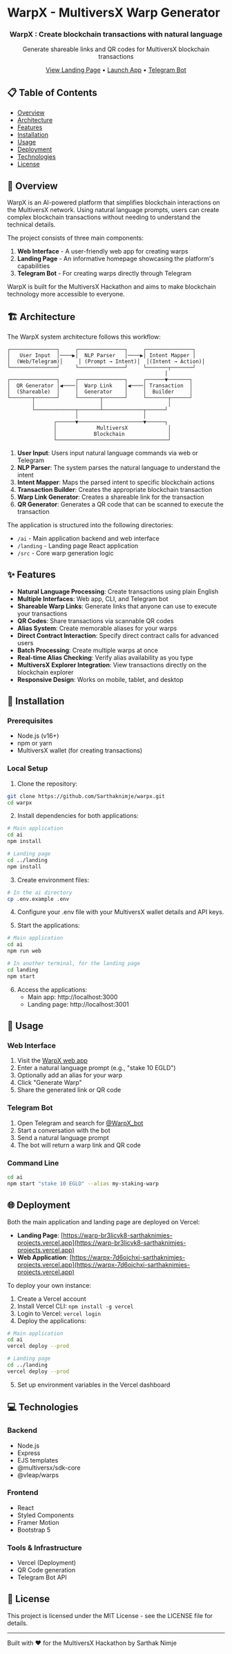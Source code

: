 # WarpX - MultiversX Warp Generator

<div align="center">
  <h3>WarpX : Create blockchain transactions with natural language</h3>
  <p>Generate shareable links and QR codes for MultiversX blockchain transactions</p>
  
  <div>
    <a href="https://warp-br3licvk8-sarthaknimjes-projects.vercel.app" target="_blank">View Landing Page</a> •
    <a href="https://warpx-7d6ojchxi-sarthaknimjes-projects.vercel.app" target="_blank">Launch App</a> •
    <a href="https://t.me/WarpX_bot" target="_blank">Telegram Bot</a>
  </div>
</div>

## 📋 Table of Contents

- [Overview](#-overview)
- [Architecture](#-architecture)
- [Features](#-features)
- [Installation](#-installation)
- [Usage](#-usage)
- [Deployment](#-deployment)
- [Technologies](#-technologies)
- [License](#-license)

## 🚀 Overview

WarpX is an AI-powered platform that simplifies blockchain interactions on the MultiversX network. Using natural language prompts, users can create complex blockchain transactions without needing to understand the technical details.

The project consists of three main components:
1. **Web Interface** - A user-friendly web app for creating warps
2. **Landing Page** - An informative homepage showcasing the platform's capabilities
3. **Telegram Bot** - For creating warps directly through Telegram

WarpX is built for the MultiversX Hackathon and aims to make blockchain technology more accessible to everyone.

## 🏗️ Architecture

The WarpX system architecture follows this workflow:

```
┌───────────────┐     ┌───────────────┐     ┌───────────────┐
│   User Input  │────▶│  NLP Parser   │────▶│ Intent Mapper │
│  (Web/Telegram)│     │ (Prompt → Intent)│  │(Intent → Action)│
└───────────────┘     └───────────────┘     └───────┬───────┘
                                                   │
┌───────────────┐     ┌───────────────┐     ┌──────▼───────┐
│  QR Generator │◀────│  Warp Link    │◀────│ Transaction  │
│  (Shareable)  │     │  Generator    │     │  Builder     │
└───────┬───────┘     └───────┬───────┘     └───────┬──────┘
        │                     │                     │
        └─────────────┬───────┴─────────────┬──────┘
                      │                     │
               ┌──────▼─────────────────────▼──────┐
               │             MultiversX             │
               │            Blockchain              │
               └────────────────────────────────────┘
```

1. **User Input**: Users input natural language commands via web or Telegram
2. **NLP Parser**: The system parses the natural language to understand the intent
3. **Intent Mapper**: Maps the parsed intent to specific blockchain actions
4. **Transaction Builder**: Creates the appropriate blockchain transaction
5. **Warp Link Generator**: Creates a shareable link for the transaction
6. **QR Generator**: Generates a QR code that can be scanned to execute the transaction

The application is structured into the following directories:
- `/ai` - Main application backend and web interface
- `/landing` - Landing page React application
- `/src` - Core warp generation logic

## ✨ Features

- **Natural Language Processing**: Create transactions using plain English
- **Multiple Interfaces**: Web app, CLI, and Telegram bot
- **Shareable Warp Links**: Generate links that anyone can use to execute your transactions
- **QR Codes**: Share transactions via scannable QR codes
- **Alias System**: Create memorable aliases for your warps
- **Direct Contract Interaction**: Specify direct contract calls for advanced users
- **Batch Processing**: Create multiple warps at once
- **Real-time Alias Checking**: Verify alias availability as you type
- **MultiversX Explorer Integration**: View transactions directly on the blockchain explorer
- **Responsive Design**: Works on mobile, tablet, and desktop

## 🔧 Installation

### Prerequisites
- Node.js (v16+)
- npm or yarn
- MultiversX wallet (for creating transactions)

### Local Setup

1. Clone the repository:
```bash
git clone https://github.com/Sarthaknimje/warpx.git
cd warpx
```

2. Install dependencies for both applications:
```bash
# Main application
cd ai
npm install

# Landing page
cd ../landing
npm install
```

3. Create environment files:
```bash
# In the ai directory
cp .env.example .env
```

4. Configure your .env file with your MultiversX wallet details and API keys.

5. Start the applications:
```bash
# Main application
cd ai
npm run web

# In another terminal, for the landing page
cd landing
npm start
```

6. Access the applications:
   - Main app: http://localhost:3000
   - Landing page: http://localhost:3001

## 📱 Usage

### Web Interface

1. Visit the [WarpX web app](https://warpx-7d6ojchxi-sarthaknimjes-projects.vercel.app)
2. Enter a natural language prompt (e.g., "stake 10 EGLD")
3. Optionally add an alias for your warp
4. Click "Generate Warp"
5. Share the generated link or QR code

### Telegram Bot

1. Open Telegram and search for [@WarpX_bot](https://t.me/WarpX_bot)
2. Start a conversation with the bot
3. Send a natural language prompt
4. The bot will return a warp link and QR code

### Command Line

```bash
cd ai
npm start "stake 10 EGLD" --alias my-staking-warp
```

## 🌐 Deployment

Both the main application and landing page are deployed on Vercel:

- **Landing Page**: [https://warp-br3licvk8-sarthaknimjes-projects.vercel.app](https://warp-br3licvk8-sarthaknimjes-projects.vercel.app)
- **Web Application**: [https://warpx-7d6ojchxi-sarthaknimjes-projects.vercel.app](https://warpx-7d6ojchxi-sarthaknimjes-projects.vercel.app)

To deploy your own instance:

1. Create a Vercel account
2. Install Vercel CLI: `npm install -g vercel`
3. Login to Vercel: `vercel login`
4. Deploy the applications:
```bash
# Main application
cd ai
vercel deploy --prod

# Landing page
cd ../landing
vercel deploy --prod
```

5. Set up environment variables in the Vercel dashboard

## 💻 Technologies

### Backend
- Node.js
- Express
- EJS templates
- @multiversx/sdk-core
- @vleap/warps

### Frontend
- React
- Styled Components
- Framer Motion
- Bootstrap 5

### Tools & Infrastructure
- Vercel (Deployment)
- QR Code generation
- Telegram Bot API

## 📄 License

This project is licensed under the MIT License - see the LICENSE file for details.

---

Built with ❤️ for the MultiversX Hackathon by Sarthak Nimje 
